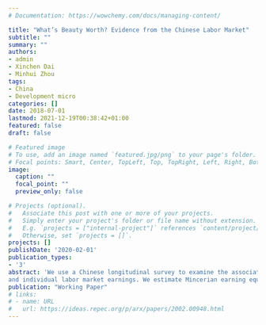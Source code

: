 ```yaml
---
# Documentation: https://wowchemy.com/docs/managing-content/

title: "What’s Beauty Worth? Evidence from the Chinese Labor Market"
subtitle: ""
summary: ""
authors:
- admin
- Xinchen Dai
- Minhui Zhou
tags: 
- China
- Development micro
categories: []
date: 2018-07-01
lastmod: 2021-12-19T00:38:42+01:00
featured: false
draft: false

# Featured image
# To use, add an image named `featured.jpg/png` to your page's folder.
# Focal points: Smart, Center, TopLeft, Top, TopRight, Left, Right, BottomLeft, Bottom, BottomRight.
image:
  caption: ""
  focal_point: ""
  preview_only: false

# Projects (optional).
#   Associate this post with one or more of your projects.
#   Simply enter your project's folder or file name without extension.
#   E.g. `projects = ["internal-project"]` references `content/project/deep-learning/index.md`.
#   Otherwise, set `projects = []`.
projects: []
publishDate: '2020-02-01'
publication_types:
- '3'
abstract: 'We use a Chinese longitudinal survey to examine the association between beauty
and individual labor market earnings. We estimate Mincerian earning equations with both cross sectional and longitudinal samples using parental characteristics as instrumental variables for beauty. We include the hazard rate to control for selection into occupations where beauty is perceived as being productive in the cross sectional specification. In the longitudinal specification, we add the inverse Mills ratio in the earning equation and carry out a test of selection bias. We get similar results in both specifications. Estimating over the full sample, we find that beauty is associated with higher earnings for females, that its exogeneity is rejected using the appropriate Hausman test, and that there is no evidence for selection into occupations where beauty is important. Our preferred point estimates indicate that the impact on hourly labor earnings of a one standard deviation increase in beauty is equivalent to a seven year increase in the number of years of schooling for the cross sectional model. For the longitudinal model, a one standard deviation increase in beauty increases women’s annual income by 40% and increase men’s annual income by more than 20%.'
publication: "Working Paper"
# links:
# - name: URL
#   url: https://ideas.repec.org/p/arx/papers/2002.00948.html
---
```


